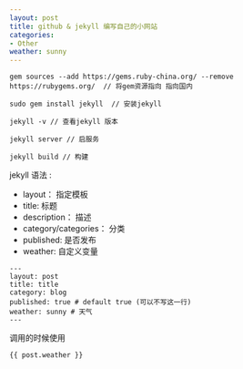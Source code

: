 ```yaml
---
layout: post
title: github & jekyll 编写自己的小网站
categories:
- Other
weather: sunny
---
```


```
gem sources --add https://gems.ruby-china.org/ --remove https://rubygems.org/  // 将gem资源指向 指向国内

sudo gem install jekyll  // 安装jekyll

jekyll -v // 查看jekyll 版本

jekyll server // 启服务

jekyll build // 构建
```

jekyll 语法 :
* layout：                           指定模板
* title:                             标题
* description：                      描述
* category/categories：              分类
* published:                         是否发布
* weather:                           自定义变量

```
---
layout: post
title: title
category: blog
published: true # default true (可以不写这一行)
weather: sunny # 天气
---
```

调用的时候使用

```
{{ post.weather }}
```
<!--break-->